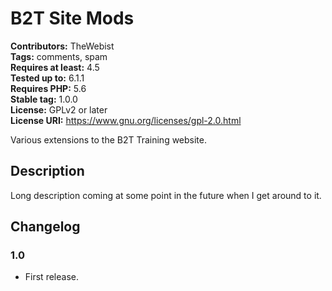 # B2T Site Mods #
**Contributors:** TheWebist  
**Tags:** comments, spam  
**Requires at least:** 4.5  
**Tested up to:** 6.1.1  
**Requires PHP:** 5.6  
**Stable tag:** 1.0.0  
**License:** GPLv2 or later  
**License URI:** https://www.gnu.org/licenses/gpl-2.0.html  

Various extensions to the B2T Training website.

## Description ##

Long description coming at some point in the future when I get around to it.

## Changelog ##

### 1.0 ###
* First release.
